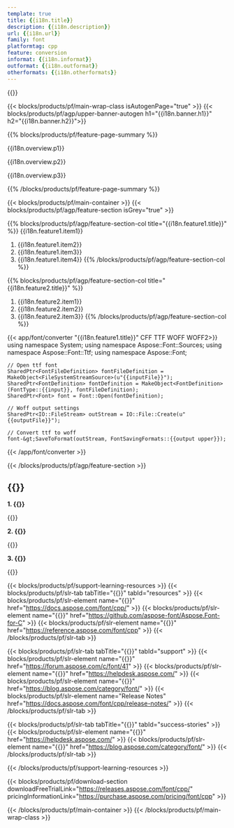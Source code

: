 ```yaml
---
template: true
title: {{i18n.title}}
description: {{i18n.description}}
url: {{i18n.url}}
family: font
platformtag: cpp
feature: conversion
informat: {{i18n.informat}}
outformat: {{i18n.outformat}}
otherformats: {{i18n.otherformats}}
---
```


{{<meta path="/{{lang}}/meta/conversion/default.md" section="faqchild">}}

{{< blocks/products/pf/main-wrap-class isAutogenPage="true" >}}
{{< blocks/products/pf/agp/upper-banner-autogen h1="{{i18n.banner.h1}}" h2="{{i18n.banner.h2}}">}}

{{% blocks/products/pf/feature-page-summary %}}

<p>{{i18n.overview.p1}}</p>
<p>{{i18n.overview.p2}}</p>
<p>{{i18n.overview.p3}}</p>

{{% /blocks/products/pf/feature-page-summary  %}}

{{< blocks/products/pf/main-container >}}
{{< blocks/products/pf/agp/feature-section isGrey="true" >}}

{{% blocks/products/pf/agp/feature-section-col title="{{i18n.feature1.title}}" %}}
{{i18n.feature1.item1}}
1. {{i18n.feature1.item2}}
1. {{i18n.feature1.item3}}
1. {{i18n.feature1.item4}}
{{% /blocks/products/pf/agp/feature-section-col %}}

{{% blocks/products/pf/agp/feature-section-col title="{{i18n.feature2.title}}" %}}
1. {{i18n.feature2.item1}}
1. {{i18n.feature2.item2}}
1. {{i18n.feature2.item3}}
{{% /blocks/products/pf/agp/feature-section-col %}}

{{< app/font/converter "{{i18n.feature1.title}}" CFF TTF WOFF WOFF2>}}
    using namespace System;
    using namespace Aspose::Font::Sources;
    using namespace Aspose::Font::Ttf;
    using namespace Aspose::Font;

    // Open ttf font
    SharedPtr<FontFileDefinition> fontFileDefinition = MakeObject<FileSystemStreamSource>(u"{{inputFile}}");
    SharedPtr<FontDefinition> fontDefinition = MakeObject<FontDefinition>(FontType::{{input}}, fontFileDefinition);
    SharedPtr<Font> font = Font::Open(fontDefinition);
    
    // Woff output settings
    SharedPtr<IO::FileStream> outStream = IO::File::Create(u"{{outputFile}}");
    
    // Convert ttf to woff
    font-&gt;SaveToFormat(outStream, FontSavingFormats::{{output upper}});
{{< /app/font/converter >}}

{{< /blocks/products/pf/agp/feature-section >}}

<h2>{{<import path="/{{lang}}/partials/_faqs.md" section="faq-converter-child.h2">}}</h2>

<b>1. {{<import path="/{{lang}}/partials/_faqs.md" section="faq-converter-child.Q1">}}</b>

{{<import path="/{{lang}}/partials/_faqs.md" section="faq-converter-child.A1">}}

<b>2. {{<import path="/{{lang}}/partials/_faqs.md" section="faq-converter-child.Q2">}}</b>

{{<import path="/{{lang}}/partials/_faqs.md" section="faq-converter-child.A2">}}

<b>3. {{<import path="/{{lang}}/partials/_faqs.md" section="faq-converter-child.Q3">}}</b>

{{<import path="/{{lang}}/partials/_faqs.md" section="faq-converter-child.A3">}}

{{< blocks/products/pf/support-learning-resources >}}
{{< blocks/products/pf/slr-tab tabTitle="{{<import path="/{{lang}}/partials/_content.md" section="learningresources.tabTitle">}}" tabId="resources" >}}
{{< blocks/products/pf/slr-element name="{{<import path="/{{lang}}/partials/_content.md" section="learningresources.name1">}}" href="https://docs.aspose.com/font/cpp/" >}}
{{< blocks/products/pf/slr-element name="{{<import path="/{{lang}}/partials/_content.md" section="learningresources.name2">}}" href="https://github.com/aspose-font/Aspose.Font-for-C" >}}
{{< blocks/products/pf/slr-element name="{{<import path="/{{lang}}/partials/_content.md" section="learningresources.name3">}}" href="https://reference.aspose.com/font/cpp" >}}
{{< /blocks/products/pf/slr-tab >}}

{{< blocks/products/pf/slr-tab tabTitle="{{<import path="/{{lang}}/partials/_content.md" section="support.tabTitle">}}" tabId="support" >}}
{{< blocks/products/pf/slr-element name="{{<import path="/{{lang}}/partials/_content.md" section="support.name1">}}" href="https://forum.aspose.com/c/font/41" >}}
{{< blocks/products/pf/slr-element name="{{<import path="/{{lang}}/partials/_content.md" section="support.name2">}}" href="https://helpdesk.aspose.com/" >}}
{{< blocks/products/pf/slr-element name="{{<import path="/{{lang}}/partials/_content.md" section="support.name3">}}" href="https://blog.aspose.com/category/font/" >}}
{{< blocks/products/pf/slr-element name="Release Notes" href="https://docs.aspose.com/font/cpp/release-notes/" >}}
{{< /blocks/products/pf/slr-tab >}}

{{< blocks/products/pf/slr-tab tabTitle="{{<import path="/{{lang}}/partials/_content.md" section="why.tabTitlecpp">}}" tabId="success-stories" >}}
{{< blocks/products/pf/slr-element name="{{<import path="/{{lang}}/partials/_content.md" section="why.name1">}}" href="https://helpdesk.aspose.com/" >}}
{{< blocks/products/pf/slr-element name="{{<import path="/{{lang}}/partials/_content.md" section="why.name2">}}" href="https://blog.aspose.com/category/font/" >}}
{{< /blocks/products/pf/slr-tab >}}

{{< /blocks/products/pf/support-learning-resources >}}

{{< blocks/products/pf/download-section downloadFreeTrialLink="https://releases.aspose.com/font/cpp/" pricingInformationLink="https://purchase.aspose.com/pricing/font/cpp" >}}

{{< /blocks/products/pf/main-container >}}
{{< /blocks/products/pf/main-wrap-class >}}